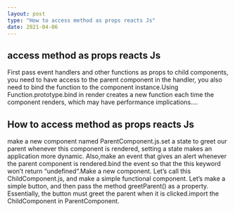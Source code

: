 ```yaml
---
layout: post
type: "How to access method as props reacts Js"
date: 2021-04-06
---
```


## access method as props reacts Js
First pass event handlers and other functions as props to child components, you need to have access to the parent component in the handler, you also need to bind the function to the component instance.Using Function.prototype.bind in render creates a new function each time the component renders, which may have performance implications....
## How to access method as props reacts Js
 make a new component named ParentComponent.js.set a state to greet our parent whenever this component is rendered, setting a state  makes an application more dynamic. Also,make an event that gives an alert whenever the parent component is rendered.bind the event so that the this keyword won’t return “undefined“.Make a new component. Let’s call this ChildComponent.js, and make a simple functional component. Let’s make a simple button, and then pass the method greetParent() as a property. Essentially, the button must greet the parent when it is clicked.import the ChildComponent in ParentComponent.
